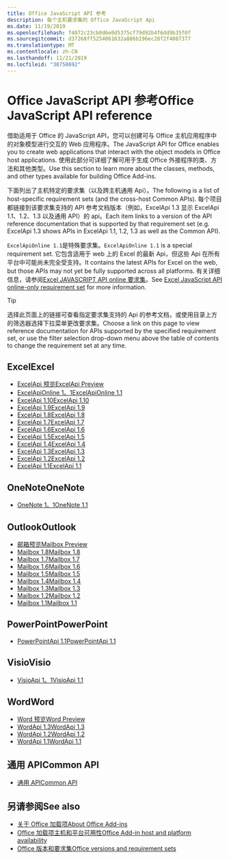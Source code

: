 ```yaml
---
title: Office JavaScript API 参考
description: 每个主机要求集的 Office JavaScript Api
ms.date: 11/19/2019
ms.openlocfilehash: f4072c23cb0d6e0d5375cf79d92b4f6dd9b35f0f
ms.sourcegitcommit: d37268ff5254061632a886b196ec28f2f4087377
ms.translationtype: MT
ms.contentlocale: zh-CN
ms.lasthandoff: 11/21/2019
ms.locfileid: "38758692"
---
```

# <a name="office-javascript-api-reference"></a><span data-ttu-id="22041-103">Office JavaScript API 参考</span><span class="sxs-lookup"><span data-stu-id="22041-103">Office JavaScript API reference</span></span>

<span data-ttu-id="22041-104">借助适用于 Office 的 JavaScript API，您可以创建可与 Office 主机应用程序中的对象模型进行交互的 Web 应用程序。</span><span class="sxs-lookup"><span data-stu-id="22041-104">The JavaScript API for Office enables you to create web applications that interact with the object models in Office host applications.</span></span> <span data-ttu-id="22041-105">使用此部分可详细了解可用于生成 Office 外接程序的类、方法和其他类型。</span><span class="sxs-lookup"><span data-stu-id="22041-105">Use this section to learn more about the classes, methods, and other types available for building Office Add-ins.</span></span>

<span data-ttu-id="22041-106">下面列出了主机特定的要求集（以及跨主机通用 Api）。</span><span class="sxs-lookup"><span data-stu-id="22041-106">The following is a list of host-specific requirement sets (and the cross-host Common APIs).</span></span> <span data-ttu-id="22041-107">每个项目都链接到该要求集支持的 API 参考文档版本（例如，ExcelApi 1.3 显示 ExcelApi 1.1、1.2、1.3 以及通用 API）的 api。</span><span class="sxs-lookup"><span data-stu-id="22041-107">Each item links to a version of the API reference documentation that is supported by that requirement set (e.g. ExcelApi 1.3 shows APIs in ExcelApi 1.1, 1.2, 1.3 as well as the Common API).</span></span>

<span data-ttu-id="22041-108">`ExcelApiOnline 1.1`是特殊要求集。</span><span class="sxs-lookup"><span data-stu-id="22041-108">`ExcelApiOnline 1.1` is a special requirement set.</span></span> <span data-ttu-id="22041-109">它包含适用于 web 上的 Excel 的最新 Api，但这些 Api 在所有平台中可能尚未完全受支持。</span><span class="sxs-lookup"><span data-stu-id="22041-109">It contains the latest APIs for Excel on the web, but those APIs may not yet be fully supported across all platforms.</span></span> <span data-ttu-id="22041-110">有关详细信息，请参阅[Excel JAVASCRIPT API online 要求集](/office/dev/add-ins/reference/requirement-sets/excel-api-online-requirement-set)。</span><span class="sxs-lookup"><span data-stu-id="22041-110">See [Excel JavaScript API online-only requirement set](/office/dev/add-ins/reference/requirement-sets/excel-api-online-requirement-set) for more information.</span></span>

> [!TIP]
> <span data-ttu-id="22041-111">选择此页面上的链接可查看指定要求集支持的 Api 的参考文档，或使用目录上方的筛选器选择下拉菜单更改要求集。</span><span class="sxs-lookup"><span data-stu-id="22041-111">Choose a link on this page to view reference documentation for APIs supported by the specified requirement set, or use the filter selection drop-down menu above the table of contents to change the requirement set at any time.</span></span>

## <a name="excel"></a><span data-ttu-id="22041-112">Excel</span><span class="sxs-lookup"><span data-stu-id="22041-112">Excel</span></span>

- [<span data-ttu-id="22041-113">ExcelApi 预览</span><span class="sxs-lookup"><span data-stu-id="22041-113">ExcelApi Preview</span></span>](/javascript/api/excel?view=excel-js-preview)
- [<span data-ttu-id="22041-114">ExcelApiOnline 1。1</span><span class="sxs-lookup"><span data-stu-id="22041-114">ExcelApiOnline 1.1</span></span>](/javascript/api/excel?view=excel-js-online)
- [<span data-ttu-id="22041-115">ExcelApi 1.10</span><span class="sxs-lookup"><span data-stu-id="22041-115">ExcelApi 1.10</span></span>](/javascript/api/excel?view=excel-js-1.10)
- [<span data-ttu-id="22041-116">ExcelApi 1.9</span><span class="sxs-lookup"><span data-stu-id="22041-116">ExcelApi 1.9</span></span>](/javascript/api/excel?view=excel-js-1.9)
- [<span data-ttu-id="22041-117">ExcelApi 1.8</span><span class="sxs-lookup"><span data-stu-id="22041-117">ExcelApi 1.8</span></span>](/javascript/api/excel?view=excel-js-1.8)
- [<span data-ttu-id="22041-118">ExcelApi 1.7</span><span class="sxs-lookup"><span data-stu-id="22041-118">ExcelApi 1.7</span></span>](/javascript/api/excel?view=excel-js-1.7)
- [<span data-ttu-id="22041-119">ExcelApi 1.6</span><span class="sxs-lookup"><span data-stu-id="22041-119">ExcelApi 1.6</span></span>](/javascript/api/excel?view=excel-js-1.6)
- [<span data-ttu-id="22041-120">ExcelApi 1.5</span><span class="sxs-lookup"><span data-stu-id="22041-120">ExcelApi 1.5</span></span>](/javascript/api/excel?view=excel-js-1.5)
- [<span data-ttu-id="22041-121">ExcelApi 1.4</span><span class="sxs-lookup"><span data-stu-id="22041-121">ExcelApi 1.4</span></span>](/javascript/api/excel?view=excel-js-1.4)
- [<span data-ttu-id="22041-122">ExcelApi 1.3</span><span class="sxs-lookup"><span data-stu-id="22041-122">ExcelApi 1.3</span></span>](/javascript/api/excel?view=excel-js-1.3)
- [<span data-ttu-id="22041-123">ExcelApi 1.2</span><span class="sxs-lookup"><span data-stu-id="22041-123">ExcelApi 1.2</span></span>](/javascript/api/excel?view=excel-js-1.2)
- [<span data-ttu-id="22041-124">ExcelApi 1.1</span><span class="sxs-lookup"><span data-stu-id="22041-124">ExcelApi 1.1</span></span>](/javascript/api/excel?view=excel-js-1.1)

## <a name="onenote"></a><span data-ttu-id="22041-125">OneNote</span><span class="sxs-lookup"><span data-stu-id="22041-125">OneNote</span></span>

- [<span data-ttu-id="22041-126">OneNote 1。1</span><span class="sxs-lookup"><span data-stu-id="22041-126">OneNote 1.1</span></span>](/javascript/api/onenote?view=onenote-js-1.1)

## <a name="outlook"></a><span data-ttu-id="22041-127">Outlook</span><span class="sxs-lookup"><span data-stu-id="22041-127">Outlook</span></span>

- [<span data-ttu-id="22041-128">邮箱预览</span><span class="sxs-lookup"><span data-stu-id="22041-128">Mailbox Preview</span></span>](/javascript/api/outlook?view=outlook-js-preview)
- [<span data-ttu-id="22041-129">Mailbox 1.8</span><span class="sxs-lookup"><span data-stu-id="22041-129">Mailbox 1.8</span></span>](/javascript/api/outlook?view=outlook-js-1.8)
- [<span data-ttu-id="22041-130">Mailbox 1.7</span><span class="sxs-lookup"><span data-stu-id="22041-130">Mailbox 1.7</span></span>](/javascript/api/outlook?view=outlook-js-1.7)
- [<span data-ttu-id="22041-131">Mailbox 1.6</span><span class="sxs-lookup"><span data-stu-id="22041-131">Mailbox 1.6</span></span>](/javascript/api/outlook?view=outlook-js-1.6)
- [<span data-ttu-id="22041-132">Mailbox 1.5</span><span class="sxs-lookup"><span data-stu-id="22041-132">Mailbox 1.5</span></span>](/javascript/api/outlook?view=outlook-js-1.5)
- [<span data-ttu-id="22041-133">Mailbox 1.4</span><span class="sxs-lookup"><span data-stu-id="22041-133">Mailbox 1.4</span></span>](/javascript/api/outlook?view=outlook-js-1.4)
- [<span data-ttu-id="22041-134">Mailbox 1.3</span><span class="sxs-lookup"><span data-stu-id="22041-134">Mailbox 1.3</span></span>](/javascript/api/outlook?view=outlook-js-1.3)
- [<span data-ttu-id="22041-135">Mailbox 1.2</span><span class="sxs-lookup"><span data-stu-id="22041-135">Mailbox 1.2</span></span>](/javascript/api/outlook?view=outlook-js-1.2)
- [<span data-ttu-id="22041-136">Mailbox 1.1</span><span class="sxs-lookup"><span data-stu-id="22041-136">Mailbox 1.1</span></span>](/javascript/api/outlook?view=outlook-js-1.1)

## <a name="powerpoint"></a><span data-ttu-id="22041-137">PowerPoint</span><span class="sxs-lookup"><span data-stu-id="22041-137">PowerPoint</span></span>

- [<span data-ttu-id="22041-138">PowerPointApi 1.1</span><span class="sxs-lookup"><span data-stu-id="22041-138">PowerPointApi 1.1</span></span>](/javascript/api/powerpoint?view=powerpoint-js-1.1)

## <a name="visio"></a><span data-ttu-id="22041-139">Visio</span><span class="sxs-lookup"><span data-stu-id="22041-139">Visio</span></span>

- [<span data-ttu-id="22041-140">VisioApi 1。1</span><span class="sxs-lookup"><span data-stu-id="22041-140">VisioApi 1.1</span></span>](/javascript/api/visio?view=visio-js-1.1)

## <a name="word"></a><span data-ttu-id="22041-141">Word</span><span class="sxs-lookup"><span data-stu-id="22041-141">Word</span></span>

- [<span data-ttu-id="22041-142">Word 预览</span><span class="sxs-lookup"><span data-stu-id="22041-142">Word Preview</span></span>](/javascript/api/word?view=word-js-preview)
- [<span data-ttu-id="22041-143">WordApi 1.3</span><span class="sxs-lookup"><span data-stu-id="22041-143">WordApi 1.3</span></span>](/javascript/api/word?view=word-js-1.3)
- [<span data-ttu-id="22041-144">WordApi 1.2</span><span class="sxs-lookup"><span data-stu-id="22041-144">WordApi 1.2</span></span>](/javascript/api/word?view=word-js-1.2)
- [<span data-ttu-id="22041-145">WordApi 1.1</span><span class="sxs-lookup"><span data-stu-id="22041-145">WordApi 1.1</span></span>](/javascript/api/word?view=word-js-1.1)

## <a name="common-api"></a><span data-ttu-id="22041-146">通用 API</span><span class="sxs-lookup"><span data-stu-id="22041-146">Common API</span></span>

- [<span data-ttu-id="22041-147">通用 API</span><span class="sxs-lookup"><span data-stu-id="22041-147">Common API</span></span>](/javascript/api/office?view=common-js)

## <a name="see-also"></a><span data-ttu-id="22041-148">另请参阅</span><span class="sxs-lookup"><span data-stu-id="22041-148">See also</span></span>

- [<span data-ttu-id="22041-149">关于 Office 加载项</span><span class="sxs-lookup"><span data-stu-id="22041-149">About Office Add-ins</span></span>](/office/dev/add-ins/overview)
- [<span data-ttu-id="22041-150">Office 加载项主机和平台可用性</span><span class="sxs-lookup"><span data-stu-id="22041-150">Office Add-in host and platform availability</span></span>](/office/dev/add-ins/overview/office-add-in-availability)
- [<span data-ttu-id="22041-151">Office 版本和要求集</span><span class="sxs-lookup"><span data-stu-id="22041-151">Office versions and requirement sets</span></span>](/office/dev/add-ins/develop/office-versions-and-requirement-sets)
